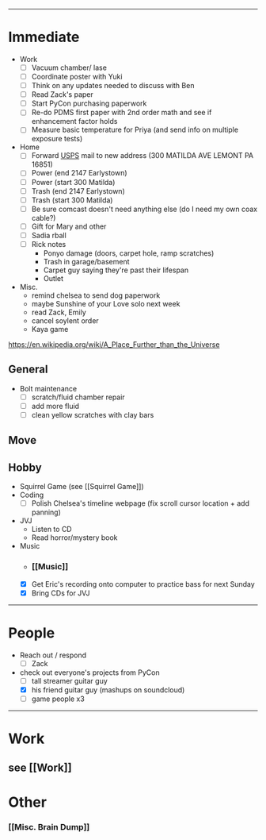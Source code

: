  ---
# Immediate


- Work
	- [ ] Vacuum chamber/ lase
	- [ ] Coordinate poster with Yuki
	- [ ] Think on any updates needed to discuss with Ben
	- [ ] Read Zack's paper
	- [ ] Start PyCon purchasing paperwork
	- [ ] Re-do PDMS first paper with 2nd order math and see if enhancement factor holds 
	- [ ] Measure basic temperature for Priya (and send info on multiple exposure tests)
	
- Home
	- [ ] Forward [USPS](https://www.usps.com/manage/forward.htm) mail to new address (300 MATILDA AVE LEMONT PA 16851)
	- [ ] Power (end 2147 Earlystown)
	- [ ] Power (start 300 Matilda)
	- [ ] Trash (end 2147 Earlystown)
	- [ ] Trash (start 300 Matilda)
	- [ ] Be sure comcast doesn't need anything else (do I need my own coax cable?)
	- [ ] Gift for Mary and other
	- [ ] Sadia rball
	- [ ] Rick notes
		- Ponyo damage (doors, carpet hole, ramp scratches)
		- Trash in garage/basement
		- Carpet guy saying they're past their lifespan
		- Outlet

- Misc.
	- remind chelsea to send dog paperwork
	- maybe Sunshine of your Love solo next week
	- read Zack, Emily
	- cancel soylent order
	- Kaya game

https://en.wikipedia.org/wiki/A_Place_Further_than_the_Universe
## General

 - Bolt maintenance
	 - [ ] scratch/fluid chamber repair
	 - [ ] add more fluid
	 - [ ] clean yellow scratches with clay bars
## Move

## Hobby
- Squirrel Game (see [[Squirrel Game]])
- Coding
	 - [ ] Polish Chelsea's timeline webpage (fix scroll cursor location + add panning)
 - JVJ
	 - Listen to CD
	 - Read horror/mystery book
- Music
	- ### [[Music]]
	- [x] Get Eric's recording onto computer to practice bass for next Sunday
	- [x] Bring CDs for JVJ

---
# People

 - Reach out / respond
	 - [ ] Zack
 - check out everyone's projects from PyCon
	 - [ ] tall streamer guitar guy
	 - [x] his friend guitar guy (mashups on soundcloud)
	 - [ ] game people x3

---

# Work

## see [[Work]]
# Other
### [[Misc. Brain Dump]]

